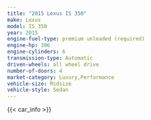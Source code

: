 ```yaml
---
title: "2015 Lexus IS 350"
make: Lexus
model: IS 350
year: 2015
engine-fuel-type: premium unleaded (required)
engine-hp: 306
engine-cylinders: 6
transmission-type: Automatic
driven-wheels: all wheel drive
number-of-doors: 4
market-category: Luxury,Performance
vehicle-size: Midsize
vehicle-style: Sedan
---
```


{{< car_info >}}
